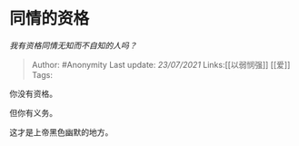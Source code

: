 # 同情的资格
*我有资格同情无知而不自知的人吗？*

> Author: #Anonymity
> Last update: *23/07/2021*
> Links:[[以弱悯强]] [[爱]]
> Tags:

你没有资格。

但你有义务。

这才是上帝黑色幽默的地方。

